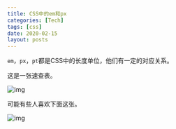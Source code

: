 ```yaml
---
title: CSS中的em和px
categories: [Tech]
tags: [css]
date: 2020-02-15
layout: posts
---
```

`em`，`px`，`pt`都是CSS中的长度单位，他们有一定的对应关系。

<!-- more -->

这是一张速查表。

![img](https://tobyqin.github.io/images/2020-02/font-size-conversion-chart.png)

可能有些人喜欢下面这张。

![img](https://tobyqin.github.io/images/2020-02/3e027707-9ebb-4d3c-8c06-ef9f7504d3ab.png)
